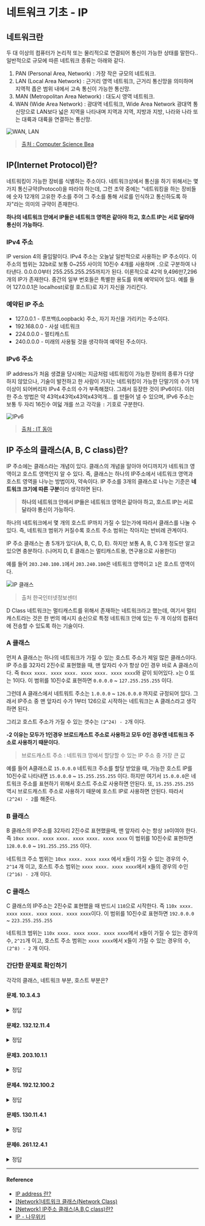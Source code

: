 # 네트워크 기초 - IP

## 네트워크란

두 대 이상의 컴퓨터가 논리적 또는 물리적으로 연결되어 통신이 가능한 상태를 말한다..
일반적으로 규모에 따른 네트워크 종류는 아래와 같다.

1. PAN (Personal Area, Network) : 가장 작은 규모의 네트워크.
2. LAN (Local Area Network) : 근거리 영역 네트워크, 근거리 통신망을 의미하며 지역적 좁은 범위 내에서 고속 통신이 가능한 통신망.
3. MAN (Metropolitan Area Network) : 대도시 영역 네트워크.
4. WAN (Wide Area Network) : 광대역 네트워크, Wide Area Network 광대역 통신망으로 LAN보다 넓은 지역을 나타내며 지역과 지역, 지방과 지방, 나라와 나라 또는 대륙과 대륙을 연결하는 통신망.

![WAN, LAN](https://user-images.githubusercontent.com/24274424/83945517-17481b00-a846-11ea-8848-d351a8b0dbed.png)

> [출처 : Computer Science Bea](https://sites.google.com/site/computersciencebea/networks/types-of-networks/network-cabling-speeds/networks-protocols/mac-addresses/network-topologies/the-internet/the-www/wan-lan-pan)

## IP(Internet Protocol)란?

네트워킹이 가능한 장비를 식별하는 주소이다. 네트워크상에서 통신을 하기 위해서는 몇 가지 통신규약(Protocol)을 따라야 하는데, 그런 조약 중에는 "네트워킹을 하는 장비들에 숫자 12개의 고유한 주소를 주어 그 주소를 통해 서로를 인식하고 통신하도록 하자"라는 의미의 규약이 존재한다.

**하나의 네트워크 안에서 IP들은 네트워크 영역은 같아야 하고, 호스트 IP는 서로 달라야 통신이 가능하다.**

### IPv4 주소

IP version 4의 줄임말이다. IPv4 주소는 오늘날 일반적으로 사용하는 IP 주소이다. 이 주소의 범위는 32bit로 보통 0~255 사이의 10진수 4개를 사용하며 `.`으로 구분하여 나타낸다. 0.0.0.0부터 255.255.255.255까지가 된다. 이론적으로 42억 9,496만7,296개의 IP가 존재한다. 중간의 일부 번호들은 특별한 용도를 위해 예약되어 있다. 예를 들어 127.0.0.1은 localhost(로컬 호스트)로 자기 자신을 가리킨다.

### 예약된 IP 주소

- 127.0.0.1 - 루프백(Loopback) 주소, 자기 자신을 가리키는 주소이다.
- 192.168.0.0 - 사설 네트워크
- 224.0.0.0 - 멀티캐스트
- 240.0.0.0 - 미래의 사용될 것을 생각하여 예약된 주소이다.

### IPv6 주소

IP address가 처음 생겼을 당시에는 지금처럼 네트워킹이 가능한 장비의 종류가 다양하지 않았으나, 기술이 발전하고 한 사람이 가지는 네트워킹이 가능한 단말기의 수가 1개 이상이 되어버리자 IPv4 주소의 수가 부족해졌다. 그래서 등장한 것이 IPv6이다. 이러한 주소 방법은 약 43억x43억x43억x43억개... 를 만들어 낼 수 있으며,  IPv6 주소는 보통 두 자리 16진수 여덟 개를 쓰고 각각을 `:` 기호로 구분한다.

![IPv6](https://user-images.githubusercontent.com/24274424/83947941-24203b00-a855-11ea-9941-f8ba30808376.png)

> [출처 : IT 동아](http://it.donga.com/21854/)

## IP 주소의 클래스(A, B, C class)란?

IP 주소에는 클래스라는 개념이 있다. 클래스의 개념을 알아야 어디까지가 네트워크 영역이고 호스트 영역인지 알 수 있다. 즉, 클래스는 하나의 IP주소에서 네트워크 영역과 호스트 영역을 나누는 방법이자, 약속이다. IP 주소를 3개의 클래스로 나누는 기준은 **네트워크 크기에 따른 구분**이라 생각하면 된다.

> **하나의 네트워크 안에서 IP들은 네트워크 영역은 같아야 하고, 호스트 IP는 서로 달라야 통신이 가능하다.**

하나의 네트워크에서 몇 개의 호스트 IP까지 가질 수 있는가에 따라서 클래스를 나눌 수 있다. 즉, 네트워크 범위가 커질수록 호스트 주소 범위는 작아지는 반비례 관계이다.

IP 주소 클래스는 총 5개가 있다(A, B, C, D, E). 하지만 보통 A, B, C 3개 정도만 알고 있으면 충분하다. (나머지 D, E 클래스는 멀티캐스트용, 연구용으로 사용한다)

예를 들어 `203.240.100.1`에서 `203.240.100`은 네트워크 영역이고 `1`은 호스트 영역이다. 

![IP 클래스](https://user-images.githubusercontent.com/24274424/83946405-93912d00-a84b-11ea-89c3-584763a6ff7a.png)

> 출처 한국인터넷정보센터

D Class 네트워크는 멀티캐스트를 위해서 존재하는 네트워크라고 했는데, 여기서 멀티캐스트라는 것은 한 번의 메시지 송신으로 특정 네트워크 안에 있는 두 개 이상의 컴퓨터에 전송할 수 있도록 하는 기술이다.

### A 클래스

먼저 A 클래스는 하나의 네트워크가 가질 수 있는 호스트 주소가 제일 많은 클래스이다. IP 주소를 32자리 2진수로 표현했을 때, 맨 앞자리 수가 항상 0인 경우 바로 A 클래스이다. 즉 `0xxx xxxx. xxxx xxxx. xxxx xxxx. xxxx xxxx`와 같이 되어있다. `x`는 0 또는 1이다. 이 범위를 10진수로 표현하면 `0.0.0.0` ~ `127.255.255.255` 이다.

그런데 A 클래스에서 네트워트 주소는 `1.0.0.0` ~ `126.0.0.0` 까지로 규정되어 있다. 그래서 IP주소 중 맨 앞자리 수가 1부터 126으로 시작하는 네트워크는 A 클래스라고 생각하면 된다.

그리고 호스트 주소가 가질 수 있는 갯수는 `(2^24) - 2`개 이다. 

**-2 이유는 모두가 1인경우 브로드캐스트 주소로 사용하고 모두 0인 경우엔 네트워크 주소로 사용하기 때문이다.**

> 브로드캐스트 주소 : 네트워크 망에서 할당할 수 있는 IP 주소 중 가장 큰 값

예를 들어 A클래스로 `15.0.0.0` 네트워크 주소를 할당 받았을 때, 가능한 호스트 IP를 10진수로 나타내면 `15.0.0.0` ~ `15.255.255.255` 이다. 하지만 여기서 `15.0.0.0`은 네트워크 주소를 표현하기 위해서 호스트 주소로 사용하면 안된다. 또, `15.255.255.255` 역시 브로드캐스트 주소로 사용하기 때문에 호스트 IP로 사용하면 안된다. 따라서 `(2^24) - 2`를 해준다.

### B 클래스

B 클래스의 IP주소를 32자리 2진수로 표현했을때, 맨 앞자리 수는 항상 `10`이여야 한다. 즉 `10xx xxxx. xxxx xxxx. xxxx xxxx. xxxx xxxx` 이 범위를 10진수로 표현하면 `128.0.0.0` ~ `191.255.255.255` 이다.

네트워크 주소 범위는 `10xx xxxx. xxxx xxxx` 에서 x들이 가질 수 있는 경우의 수, `2^14` 개 이고, 호스트 주소 범위는 `xxxx xxxx. xxxx xxxx`에서 x들의 경우의 수인 `(2^16) - 2`개 이다.

### C 클래스

C 클래스의 IP주소는 2진수로 표현했을 때 반드시 `110`으로 시작한다. 즉 `110x xxxx. xxxx xxxx. xxxx xxxx. xxxx xxxx`이다. 이 범위를 10진수로 표현하면 `192.0.0.0` ~ `223.255.255.255`

네트워크 범위는 `110x xxxx. xxxx xxxx. xxxx xxxx`에서 x들이 가질 수 있는 경우의 수, `2^21`개 이고, 호스트 주소 범위는 `xxxx xxxx`에서 x들이 가질 수 있는 경우의 수, `(2^8) - 2` 개 이다.

### 간단한 문제로 확인하기

각각의 클래스, 네트워크 부분, 호스트 부분은?

#### 문제. 10.3.4.3

<details>  
<summary> 정답 </summary>

- 클래스 : A
- 네트워크 부분 : 10.0.0.0
- 호스트 부분 : 3.4.3

</details>

#### 문제2. 132.12.11.4

<details>
  
<summary> 정답 </summary>

- 클래스 : B
- 네트워크 부분 : 132.12.0.0
- 호스트 부분 : 11.4

</details>

#### 문제3. 203.10.1.1

<details>
  
<summary> 정답 </summary>

- 클래스 : C
- 네트워크 부분 : 203.10.1.0
- 호스트 부분 : 1

</details>

#### 문제4. 192.12.100.2

<details>
  
<summary> 정답 </summary>

- 클래스 : C
- 네트워크 부분 : 192.12.100.0
- 호스트 부분 : 2

</details>

#### 문제5. 130.11.4.1

<details>
  
<summary> 정답 </summary>

- 클래스 : B
- 네트워크 부분 : 130.11.0.0
- 호스트 부분 : 4.1

</details>

#### 문제6. 261.12.4.1

<details>
  
<summary> 정답 </summary>

이런 IP 주소는 없음

</details>




---

#### Reference

- [IP address 란?](https://velog.io/@hidaehyunlee/IP-address%EB%9E%80)
- [[Network]네트워크 클래스(Network Class)](https://hyoje420.tistory.com/31)
- [[Network] IP주소 클래스(A,B,C class)란?](https://limkydev.tistory.com/168)
- [IP - 나무위키](https://namu.wiki/w/IP)
